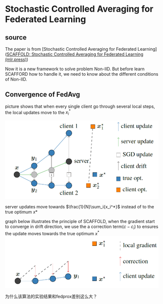 # Stochastic Controlled Averaging for Federated Learning
## source
The paper is from [Stochastic Controlled Averaging for Federated Learning]([SCAFFOLD: Stochastic Controlled Averaging for Federated Learning (mlr.press)](http://proceedings.mlr.press/v119/karimireddy20a.html))

Now it is a new framework to solve problem Non-IID. But before learn SCAFFORD how to handle it, we need to know about the different conditions of Non-IID.



## Convergence of FedAvg

picture shows that when every single client go through several local steps, the local updates move to the $x_i^*$

![fedavg_converge](..\scafford\pic\fedavg_converge.png)

server updates move towards $\frac{1}{N}\sum_i{x_i^*}$ instead of to the true optimum $x*$

graph below illustrates the principle of SCAFFOLD, when the gradient start to converge in drift direction, we use the a correction term($c-c_i$) to ensures the update moves towards the true optimum $x^*$
![Alt text](image.png)


为什么该算法的实验结果和fedprox差别这么大？
